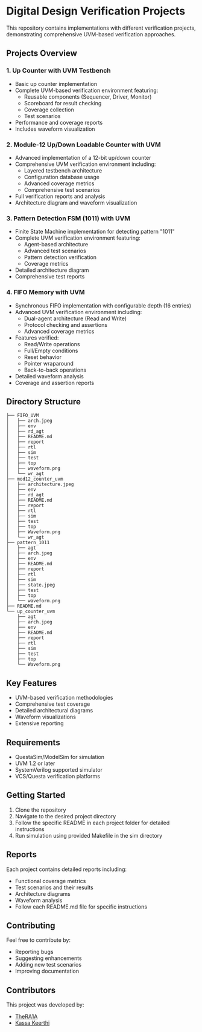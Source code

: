 # Digital Design Verification Projects
This repository contains implementations with different verification projects, demonstrating comprehensive UVM-based verification approaches.

## Projects Overview

### 1. Up Counter with UVM Testbench
- Basic up counter implementation
- Complete UVM-based verification environment featuring:
  - Reusable components (Sequencer, Driver, Monitor)
  - Scoreboard for result checking
  - Coverage collection
  - Test scenarios
- Performance and coverage reports
- Includes waveform visualization

### 2. Module-12 Up/Down Loadable Counter with UVM
- Advanced implementation of a 12-bit up/down counter
- Comprehensive UVM verification environment including:
  - Layered testbench architecture
  - Configuration database usage
  - Advanced coverage metrics
  - Comprehensive test scenarios
- Full verification reports and analysis
- Architecture diagram and waveform visualization

### 3. Pattern Detection FSM (1011) with UVM
- Finite State Machine implementation for detecting pattern "1011"
- Complete UVM verification environment featuring:
  - Agent-based architecture
  - Advanced test scenarios
  - Pattern detection verification
  - Coverage metrics
- Detailed architecture diagram
- Comprehensive test reports

### 4. FIFO Memory with UVM
- Synchronous FIFO implementation with configurable depth (16 entries)
- Advanced UVM verification environment including:
  - Dual-agent architecture (Read and Write)
  - Protocol checking and assertions
  - Advanced coverage metrics
- Features verified:
  - Read/Write operations
  - Full/Empty conditions
  - Reset behavior
  - Pointer wraparound
  - Back-to-back operations
- Detailed waveform analysis
- Coverage and assertion reports

## Directory Structure
```
├── FIFO_UVM
│   ├── arch.jpeg
│   ├── env
│   ├── rd_agt
│   ├── README.md
│   ├── report
│   ├── rtl
│   ├── sim
│   ├── test
│   ├── top
│   ├── waveform.png
│   └── wr_agt
├── mod12_counter_uvm
│   ├── architecture.jpeg
│   ├── env
│   ├── rd_agt
│   ├── README.md
│   ├── report
│   ├── rtl
│   ├── sim
│   ├── test
│   ├── top
│   ├── Waveform.png
│   └── wr_agt
├── pattern_1011
│   ├── agt
│   ├── arch.jpeg
│   ├── env
│   ├── README.md
│   ├── report
│   ├── rtl
│   ├── sim
│   ├── state.jpeg
│   ├── test
│   ├── top
│   └── waveform.png
├── README.md
└── up_counter_uvm
    ├── agt
    ├── arch.jpeg
    ├── env
    ├── README.md
    ├── report
    ├── rtl
    ├── sim
    ├── test
    ├── top
    └── Waveform.png
```

## Key Features
- UVM-based verification methodologies
- Comprehensive test coverage
- Detailed architectural diagrams
- Waveform visualizations
- Extensive reporting

## Requirements
- QuestaSim/ModelSim for simulation
- UVM 1.2 or later
- SystemVerilog supported simulator
- VCS/Questa verification platforms

## Getting Started
1. Clone the repository
2. Navigate to the desired project directory
3. Follow the specific README in each project folder for detailed instructions
4. Run simulation using provided Makefile in the sim directory

## Reports
Each project contains detailed reports including:
- Functional coverage metrics
- Test scenarios and their results
- Architecture diagrams
- Waveform analysis
- Follow each README.md file for specific instructions

## Contributing
Feel free to contribute by:
- Reporting bugs
- Suggesting enhancements
- Adding new test scenarios
- Improving documentation

## Contributors
This project was developed by:
- [TheRA1A](https://github.com/TheRA1A)
- [Kassa Keerthi](https://github.com/kassakeerthi)
